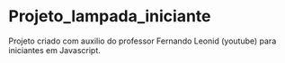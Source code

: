 # Projeto_lampada_iniciante
Projeto criado com auxilio do professor Fernando Leonid (youtube) para iniciantes em Javascript.
